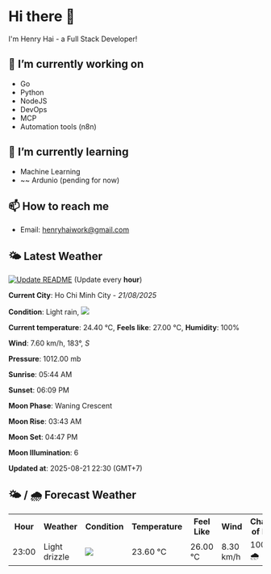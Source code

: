 # Hi there 👋

I'm Henry Hai - a Full Stack Developer!

## 🔭 I’m currently working on

- Go
- Python
- NodeJS
- DevOps
- MCP
- Automation tools (n8n)

## 🌱 I’m currently learning

- Machine Learning
- ~~ Ardunio (pending for now)

## 📫 How to reach me

- Email: <henryhaiwork@gmail.com>

## 🌤️ Latest Weather
[![Update README](https://github.com/henry0hai/henry0hai/actions/workflows/udpateReadme.yml/badge.svg)](https://github.com/henry0hai/henry0hai/actions/workflows/udpateReadme.yml)
(Update every **hour**)
<!-- CURRENT_WEATHER:START -->
**Current City**: Ho Chi Minh City - *21/08/2025*

**Condition**: Light rain, <img src="https://cdn.weatherapi.com/weather/64x64/night/296.png"/>

**Current temperature**: 24.40 °C, **Feels like**: 27.00 °C, **Humidity**: 100%

**Wind**: 7.60 km/h, 183°, *S*

**Pressure**: 1012.00 mb

**Sunrise**: 05:44 AM

**Sunset**: 06:09 PM

**Moon Phase**: Waning Crescent

**Moon Rise**: 03:43 AM

**Moon Set**: 04:47 PM

**Moon Illumination**: 6

**Updated at**: 2025-08-21 22:30 (GMT+7)<!-- CURRENT_WEATHER:END -->

## 🌤️ / 🌧️ Forecast Weather
<!-- FORECAST_WEATHER:START -->
<table>
		<tr>
			<th>Hour</th>
			<th>Weather</th>
			<th>Condition</th>
			<th>Temperature</th>
			<th>Feel Like</th>
			<th>Wind</th>
			<th>Chance of Rain</th>
		</tr>
				<tr>
					<td>23:00</td>
					<td>Light drizzle</td>
					<td><img src='https://cdn.weatherapi.com/weather/64x64/night/266.png'/></td>
					<td>23.60 °C</td>
					<td>26.00 °C</td>
					<td>8.30 km/h</td>
					<td>100 % 🌧️</td>
				</tr>
</table>
<!-- FORECAST_WEATHER:END -->
